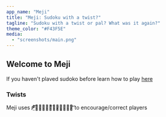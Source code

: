 ```yaml
---
app_name: "Meji"
title: "Meji: Sudoku with a twist?"
tagline: "Sudoku with a twist or pal? What was it again?"
theme_color: "#F43F5E"
media:
  - "screenshots/main.png"
---
```


## Welcome to Meji

If you haven't plaved sudoko before learn how to play [here](https://sudoku.com/how-to-play/sudoku-rules-for-complete-beginners/)

### Twists

Meji uses ᖘ̸̤̐͝ꍏ̴̗̼̩̀͌̒꓄̷̠͈̞̑̇ꌚ̸̈͝ to encourage/correct players
